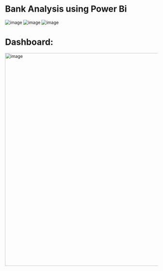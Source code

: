# Bank Analysis using Power Bi

![image](https://github.com/Siddhant1803/Bank-Analysis-Power-Bi-/assets/127285389/50198cc9-4fdc-47b4-b102-7a3f4d0dde5d)
![image](https://github.com/Siddhant1803/Bank-Analysis-Power-Bi-/assets/127285389/baf3fc2f-535c-4451-bc7c-3dc8a61b1acb)
![image](https://github.com/Siddhant1803/Bank-Analysis-Power-Bi-/assets/127285389/704134e3-4e55-4338-8f09-d96d1bc037fb)

# Dashboard: 
<img width="700" alt="image" src="https://github.com/Siddhant1803/Bank-Analysis-Power-Bi-/assets/127285389/9001ab22-29d2-437b-87a3-78bd050321cf">
